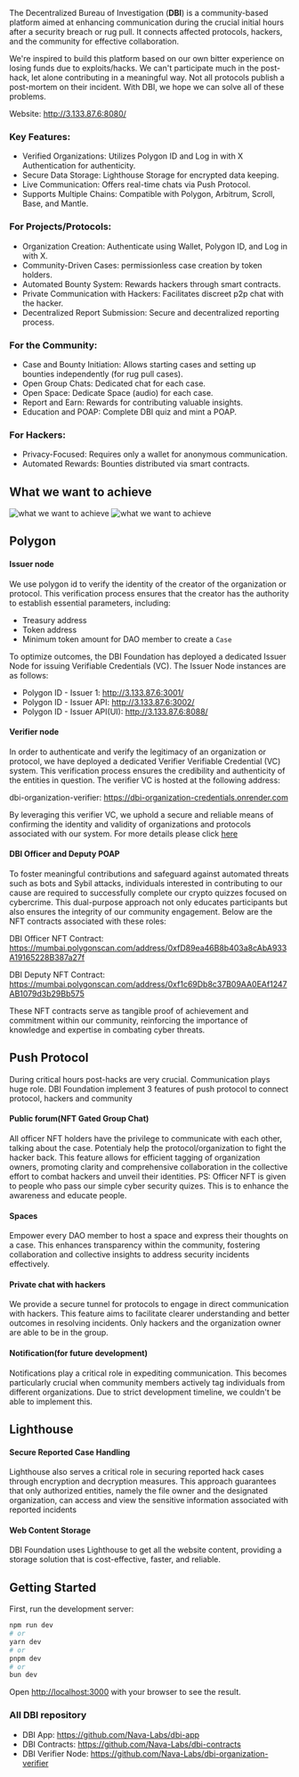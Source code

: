 The Decentralized Bureau of Investigation (**DBI**) is a community-based platform aimed at enhancing communication during the crucial initial hours after a security breach or rug pull. It connects affected protocols, hackers, and the community for effective collaboration.

We're inspired to build this platform based on our own bitter experience on losing funds due to exploits/hacks. We can't participate much in the post-hack, let alone contributing in a meaningful way. Not all protocols publish a post-mortem on their incident. With DBI, we hope we can solve all of these problems.

Website: http://3.133.87.6:8080/

### Key Features:
* Verified Organizations: Utilizes Polygon ID and Log in with X Authentication for authenticity. 
* Secure Data Storage: Lighthouse Storage for encrypted data keeping. 
* Live Communication: Offers real-time chats via Push Protocol. 
* Supports Multiple Chains: Compatible with Polygon, Arbitrum, Scroll, Base, and Mantle.

### For Projects/Protocols:
* Organization Creation: Authenticate using Wallet, Polygon ID, and Log in with X.
* Community-Driven Cases: permissionless case creation by token holders.
* Automated Bounty System: Rewards hackers through smart contracts.
* Private Communication with Hackers: Facilitates discreet p2p chat with the hacker.
* Decentralized Report Submission: Secure and decentralized reporting process.

### For the Community:
* Case and Bounty Initiation: Allows starting cases and setting up bounties independently (for rug pull cases).
* Open Group Chats: Dedicated chat for each case.
* Open Space: Dedicate Space (audio) for each case.
* Report and Earn: Rewards for contributing valuable insights.
* Education and POAP: Complete DBI quiz and mint a POAP.

### For Hackers:
* Privacy-Focused: Requires only a wallet for anonymous communication.
* Automated Rewards: Bounties distributed via smart contracts.

## What we want to achieve
![what we want to achieve](https://drive.google.com/uc?id=1XthoN1LTFMeLNUMZYA1__NfdzXh0CxW5)
![what we want to achieve](https://drive.google.com/uc?id=1n3EthWbHg3fVdRna3Fd8V0yNF-WgIszj)

## Polygon
#### Issuer node
We use polygon id to verify the identity of the creator of the organization or protocol. This verification process ensures that the creator has the authority to establish essential parameters, including:
- Treasury address
- Token address
- Minimum token amount for DAO member to create a `Case`

To optimize outcomes, the DBI Foundation has deployed a dedicated Issuer Node for issuing Verifiable Credentials (VC). The Issuer Node instances are as follows:
- Polygon ID - Issuer 1: http://3.133.87.6:3001/
- Polygon ID - Issuer API: http://3.133.87.6:3002/
- Polygon ID - Issuer API(UI): http://3.133.87.6:8088/

#### Verifier node
In order to authenticate and verify the legitimacy of an organization or protocol, we have deployed a dedicated Verifier Verifiable Credential (VC) system. This verification process ensures the credibility and authenticity of the entities in question. The verifier VC is hosted at the following address:

dbi-organization-verifier: https://dbi-organization-credentials.onrender.com

By leveraging this verifier VC, we uphold a secure and reliable means of confirming the identity and validity of organizations and protocols associated with our system. For more details please click [here](https://github.com/Nava-Labs/dbi-organization-verifier)

#### DBI Officer and Deputy POAP
To foster meaningful contributions and safeguard against automated threats such as bots and Sybil attacks, individuals interested in contributing to our cause are required to successfully complete our crypto quizzes focused on cybercrime. This dual-purpose approach not only educates participants but also ensures the integrity of our community engagement. Below are the NFT contracts associated with these roles:

DBI Officer NFT Contract: https://mumbai.polygonscan.com/address/0xfD89ea46B8b403a8cAbA933A19165228B387a27f

DBI Deputy NFT Contract: https://mumbai.polygonscan.com/address/0xf1c69Db8c37B09AA0EAf1247AB1079d3b29Bb575

These NFT contracts serve as tangible proof of achievement and commitment within our community, reinforcing the importance of knowledge and expertise in combating cyber threats.

## Push Protocol
During critical hours post-hacks are very crucial. Communication plays huge role. DBI Foundation implement 3 features of push protocol to connect protocol, hackers and community
#### Public forum(NFT Gated Group Chat)
All officer NFT holders have the privilege to communicate with each other, talking about the case. Potentialy help the protocol/organization to fight the hacker back. This feature allows for efficient tagging of organization owners, promoting clarity and comprehensive collaboration in the collective effort to combat hackers and unveil their identities.
PS: Officer NFT is given to people who pass our simple cyber security quizes. This is to enhance the awareness and educate people.
#### Spaces
Empower every DAO member to host a space and express their thoughts on a case. This enhances transparency within the community, fostering collaboration and collective insights to address security incidents effectively.
#### Private chat with hackers
We provide a secure tunnel for protocols to engage in direct communication with hackers. This feature aims to facilitate clearer understanding and better outcomes in resolving incidents. Only hackers and the organization owner are able to be in the group.
#### Notification(for future development)
Notifications play a critical role in expediting communication. This becomes particularly crucial when community members actively tag individuals from different organizations. Due to strict development timeline, we couldn't be able to implement this.

## Lighthouse
#### Secure Reported Case Handling
Lighthouse also serves a critical role in securing reported hack cases through encryption and decryption measures. This approach guarantees that only authorized entities, namely the file owner and the designated organization, can access and view the sensitive information associated with reported incidents

#### Web Content Storage
DBI Foundation uses Lighthouse to get all the website content, providing a storage solution that is cost-effective, faster, and reliable.

## Getting Started

First, run the development server:

```bash
npm run dev
# or
yarn dev
# or
pnpm dev
# or
bun dev
```

Open [http://localhost:3000](http://localhost:3000) with your browser to see the result.

### All DBI repository
- DBI App: https://github.com/Nava-Labs/dbi-app
- DBI Contracts: https://github.com/Nava-Labs/dbi-contracts
- DBI Verifier Node: https://github.com/Nava-Labs/dbi-organization-verifier
